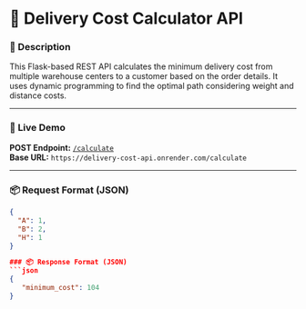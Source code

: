 # 🚚 Delivery Cost Calculator API

### 📌 Description
This Flask-based REST API calculates the minimum delivery cost from multiple warehouse centers to a customer based on the order details. It uses dynamic programming to find the optimal path considering weight and distance costs.

---

### 🔗 Live Demo
**POST Endpoint:** [`/calculate`](https://delivery-cost-api.onrender.com/calculate)  
**Base URL:** `https://delivery-cost-api.onrender.com/calculate`

---

### 📦 Request Format (JSON)
```json
{
  "A": 1,
  "B": 2,
  "H": 1
}

### 📦 Response Format (JSON)
```json
{
   "minimum_cost": 104
}
